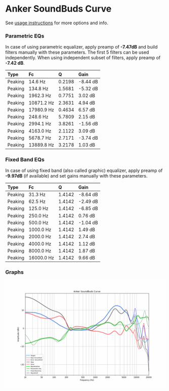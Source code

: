 # Anker SoundBuds Curve
See [usage instructions](https://github.com/jaakkopasanen/AutoEq#usage) for more options and info.

### Parametric EQs
In case of using parametric equalizer, apply preamp of **-7.47dB** and build filters manually
with these parameters. The first 5 filters can be used independently.
When using independent subset of filters, apply preamp of **-7.42 dB**.

| Type    | Fc         |      Q | Gain     |
|:--------|:-----------|:-------|:---------|
| Peaking | 14.6 Hz    | 0.2198 | -8.44 dB |
| Peaking | 134.8 Hz   | 1.5681 | -5.32 dB |
| Peaking | 1962.3 Hz  | 0.7751 | 3.02 dB  |
| Peaking | 10871.2 Hz | 2.3631 | 4.94 dB  |
| Peaking | 17980.9 Hz | 0.4634 | 6.57 dB  |
| Peaking | 248.6 Hz   | 5.7809 | 2.15 dB  |
| Peaking | 2994.1 Hz  | 3.8261 | -1.56 dB |
| Peaking | 4163.0 Hz  | 2.1122 | 3.09 dB  |
| Peaking | 5678.7 Hz  | 2.7171 | -3.74 dB |
| Peaking | 13889.8 Hz | 3.2178 | 1.03 dB  |

### Fixed Band EQs
In case of using fixed band (also called graphic) equalizer, apply preamp of **-9.97dB**
(if available) and set gains manually with these parameters.

| Type    | Fc         |      Q | Gain     |
|:--------|:-----------|:-------|:---------|
| Peaking | 31.3 Hz    | 1.4142 | -8.64 dB |
| Peaking | 62.5 Hz    | 1.4142 | -2.49 dB |
| Peaking | 125.0 Hz   | 1.4142 | -6.85 dB |
| Peaking | 250.0 Hz   | 1.4142 | 0.76 dB  |
| Peaking | 500.0 Hz   | 1.4142 | -1.04 dB |
| Peaking | 1000.0 Hz  | 1.4142 | 1.49 dB  |
| Peaking | 2000.0 Hz  | 1.4142 | 2.74 dB  |
| Peaking | 4000.0 Hz  | 1.4142 | 1.12 dB  |
| Peaking | 8000.0 Hz  | 1.4142 | 1.87 dB  |
| Peaking | 16000.0 Hz | 1.4142 | 9.66 dB  |

### Graphs
![](./Anker%20SoundBuds%20Curve.png)